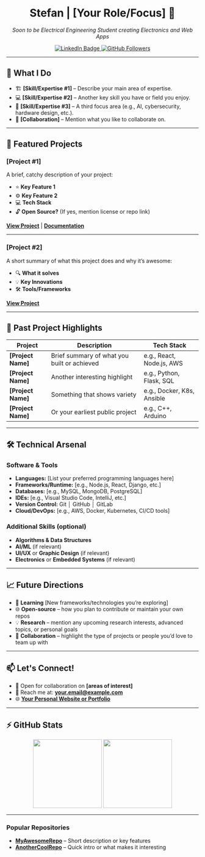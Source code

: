 <!-- 
  Filename: README.md
  Author: Stefan
  Description: GitHub Profile README
-->

<h1 align="center">
  Stefan | [Your Role/Focus] 🎯
</h1>

<p align="center">
  <em>Soon to be Electrical Engineering Student creating Electronics and Web Apps</em>
</p>

<p align="center">
  <!-- Replace with your LinkedIn URL -->
  <a href="https://www.linkedin.com/in/geala-stefan-1a7105239/">
    <img src="https://img.shields.io/badge/-LinkedIn-blue?style=flat-square&logo=linkedin&logoColor=white" alt="LinkedIn Badge"/>
  </a>
  <!-- GitHub Followers Badge (replace 'Stefan' with your actual GitHub username if needed) -->
  <a href="https://github.com/UnwiseGiraffeX86?tab=followers">
    <img src="https://img.shields.io/github/followers/UnwiseGiraffeX86?style=social" alt="GitHub Followers"/>
  </a>
</p>

---

## 🎯 What I Do

- 🏗️ **[Skill/Expertise #1]** – Describe your main area of expertise.  
- 💻 **[Skill/Expertise #2]** – Another key skill you have or field you enjoy.  
- 🚀 **[Skill/Expertise #3]** – A third focus area (e.g., AI, cybersecurity, hardware design, etc.).  
- 🤝 **[Collaboration]** – Mention what you like to collaborate on.

---

## 🚀 Featured Projects

### **[Project #1]**  
A brief, catchy description of your project:

- ⭐ **Key Feature 1**  
- ⚙️ **Key Feature 2**  
- 💻 **Tech Stack**  
- 🔓 **Open Source?** (If yes, mention license or repo link)

[**View Project**](#) | [**Documentation**](#)

---

### **[Project #2]**  
A short summary of what this project does and why it’s awesome:

- 🔍 **What it solves**  
- 💡 **Key Innovations**  
- 🛠️ **Tools/Frameworks**  

[**View Project**](#)

---

## 💼 Past Project Highlights

| Project                   | Description                                      | Tech Stack                 |
|---------------------------|--------------------------------------------------|----------------------------|
| **[Project Name]**        | Brief summary of what you built or achieved      | e.g., React, Node.js, AWS  |
| **[Project Name]**        | Another interesting highlight                    | e.g., Python, Flask, SQL   |
| **[Project Name]**        | Something that shows variety                     | e.g., Docker, K8s, Ansible |
| **[Project Name]**        | Or your earliest public project                  | e.g., C++, Arduino         |

---

## 🛠️ Technical Arsenal

### **Software & Tools**
- **Languages:** [List your preferred programming languages here]
- **Frameworks/Runtime:** [e.g., Node.js, React, Django, etc.]
- **Databases:** [e.g., MySQL, MongoDB, PostgreSQL]
- **IDEs:** [e.g., Visual Studio Code, IntelliJ, etc.]
- **Version Control:** Git │ GitHub │ GitLab
- **Cloud/DevOps:** [e.g., AWS, Docker, Kubernetes, CI/CD tools]

### **Additional Skills** (optional)
- **Algorithms & Data Structures**
- **AI/ML** (if relevant)
- **UI/UX** or **Graphic Design** (if relevant)
- **Electronics** or **Embedded Systems** (if relevant)

---

## 📈 Future Directions

- 🌱 **Learning** [New frameworks/technologies you’re exploring]  
- 🌐 **Open-source** – how you plan to contribute or maintain your own repos  
- 💡 **Research** – mention any upcoming research interests, advanced topics, or personal goals  
- 🤝 **Collaboration** – highlight the type of projects or people you’d love to team up with  

---

## 📫 Let's Connect!

- 💼 Open for collaboration on **[areas of interest]**
- 📧 Reach me at: [**your.email@example.com**](mailto:your.email@example.com)
- 🌐 [**Your Personal Website or Portfolio**](#)

---

## ⚡ GitHub Stats
<p align="center">
  <!-- Replace 'Stefan' with your actual GitHub username -->
  <img height="180em" src="https://github-readme-stats.vercel.app/api?username=Stefan&show_icons=true&theme=react" />
  <img height="180em" src="https://github-readme-streak-stats.herokuapp.com/?user=Stefan&theme=react" />
</p>

---

### Popular Repositories
<!-- Highlight or pin some of your popular/favorite repos -->
- [**MyAwesomeRepo**](#) – Short description or key features
- [**AnotherCoolRepo**](#) – Quick intro or what makes it interesting
